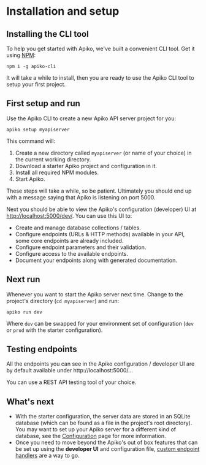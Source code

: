 # Installation and setup

## Installing the CLI tool

To help you get started with Apiko, we've built a convenient CLI tool. Get it using [NPM](https://docs.npmjs.com/getting-started/installing-node):

`npm i -g apiko-cli`

It will take a while to install, then you are ready to use the Apiko CLI tool to setup your first project.

## First setup and run

Use the Apiko CLI to create a new Apiko API server project for you:

`apiko setup myapiserver`

This command will:

1. Create a new directory called `myapiserver` (or name of your choice) in the current working directory.
2. Download a starter Apiko project and configuration in it.
3. Install all required NPM modules.
4. Start Apiko.

These steps will take a while, so be patient. Ultimately you should end up with a message saying that Apiko is listening on port 5000.

Next you should be able to view the Apiko's configuration (developer) UI at [http://localhost:5000/dev/](http://localhost:5000/dev/). You can use this UI to:

- Create and manage database collections / tables.
- Configure endpoints (URLs & HTTP methods) available in your API, some core endpoints are already included.
- Configure endpoint parameters and their validation.
- Configure access to the available endpoints.
- Document your endpoints along with generated documentation.

## Next run

Whenever you want to start the Apiko server next time. Change to the project's directory (`cd myapiserver`) and run:

`apiko run dev`

Where `dev` can be swapped for your environment set of configuration (`dev` or `prod` with the starter configuration).

## Testing endpoints

All the endpoints you can see in the Apiko configuration / developer UI are by default available under http://localhost:5000/...

You can use a REST API testing tool of your choice.

## What's next

- With the starter configuration, the server data are stored in an SQLite database (which can be found as a file in the project's root directory). You may want to set up your Apiko server for a different kind of database, see the [Configuration](Configuration.md) page for more information.
- Once you need to move beyond the Apiko's out of box features that can be set up using the **developer UI** and configuration file, [custom endpoint handlers](Custom%20endpoint%20handlers.md) are a way to go.
